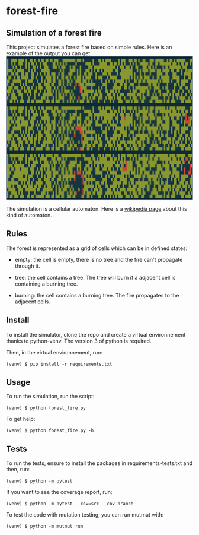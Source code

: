 # forest-fire

## Simulation of a forest fire

This project simulates a forest fire based on simple rules. Here is an example of the output you can get.
![Forest fire](forest_fire.png)

The simulation is a cellular automaton. Here is a [wikipedia page](https://en.wikipedia.org/wiki/Forest-fire_model) about this kind of automaton.

## Rules

The forest is represented as a grid of cells which can be in defined states:

- empty: the cell is empty, there is no tree and the fire can't propagate through it.

- tree: the cell contains a tree. The tree will burn if a adjacent cell is containing a burning tree.

- burning: the cell contains a burning tree. The fire propagates to the adjacent cells.

## Install

To install the simulator, clone the repo and create a virtual environnement thanks to python-venv.
The version 3 of python is required.

Then, in the virtual environnement, run:

```console
(venv) $ pip install -r requirements.txt
```

## Usage

To run the simulation, run the script:

```console
(venv) $ python forest_fire.py
```

To get help:

```console
(venv) $ python forest_fire.py -h
```

## Tests

To run the tests, ensure to install the packages in requirements-tests.txt and then, run:

```console
(venv) $ python -m pytest
```

If you want to see the coverage report, run:

```console
(venv) $ python -m pytest --cov=src --cov-branch
```

To test the code with mutation testing, you can run mutmut with:

```console
(venv) $ python -m mutmut run
```


